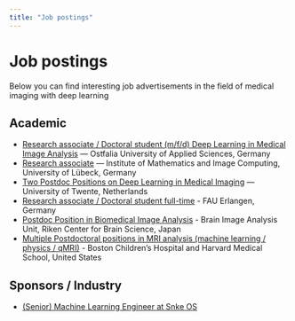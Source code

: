 ```yaml
---
title: "Job postings"
---
```


# Job postings

Below you can find interesting job advertisements in the field of medical imaging with deep learning

## Academic

* [Research associate / Doctoral student (m/f/d) Deep Learning in Medical Image Analysis](/jobs/Ostfalia.pdf) — Ostfalia University of Applied Sciences, Germany
* [Research associate](https://www.uni-luebeck.de/fileadmin/uzl_personal/stellenausschreibungen/1035_21_-_Ausschreibungstext_Wiss_MA_MIC__Langtext_.pdf) — Institute of Mathematics and Image Computing, University of Lübeck, Germany
* [Two Postdoc Positions on Deep Learning in Medical Imaging](https://www.utwente.nl/en/organisation/careers/!/78/) — University of Twente, Netherlands
* [Research associate / Doctoral student full-time](http://univis.uni-erlangen.de/form?__s=2&dsc=anew/position_view&dbs=tech/aibe/zentr/doktor&anonymous=1&sem=2021s&__e=815) - FAU Erlangen, Germany
* [Postdoc Position in Biomedical Image Analysis](https://bia.riken.jp/jobs.php?lang=en) - Brain Image Analysis Unit,  Riken Center for Brain Science, Japan
* [Multiple Postdoctoral positions in MRI analysis (machine learning / physics / qMRI)](/jobs/CRL.pdf) - Boston Children’s Hospital and Harvard Medical School, United States

## Sponsors / Industry

* [(Senior) Machine Learning Engineer at Snke OS](/sponsors/snke_OS_Machine_Learning_Engineer.pdf)
